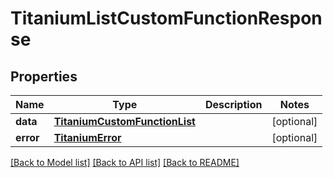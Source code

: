 # TitaniumListCustomFunctionResponse


## Properties
Name | Type | Description | Notes
------------ | ------------- | ------------- | -------------
**data** | [**TitaniumCustomFunctionList**](TitaniumCustomFunctionList.md) |  | [optional] 
**error** | [**TitaniumError**](TitaniumError.md) |  | [optional] 

[[Back to Model list]](../README.md#documentation-for-models) [[Back to API list]](../README.md#documentation-for-api-endpoints) [[Back to README]](../README.md)


